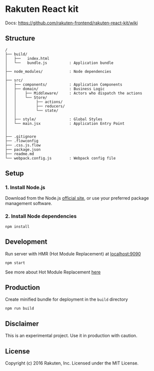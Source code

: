 # Rakuten React kit

Docs: https://github.com/rakuten-frontend/rakuten-react-kit/wiki

## Structure
```
/
├── build/                   
│   ├──   index.html
│   └──   bundle.js          : Application bundle
│
├── node_modules/            : Node dependencies
│
├── src/
│   ├── components/          : Application Components
│   ├── domain/              : Business Logic
│   │    ├── Middleware/     : Actors who dispatch the actions
│   │    └── Store/        
│   │         ├── actions/   
│   │         ├── reducers/   
│   │         └── state/  
│   │
│   ├── style/               : Global Styles
│   └── main.jsx             : Application Entry Point
│
│
├── .gitignore               
├── .flowconfig              
├── .css.js.flow             
├── package.json             
├── readme.md                
└── webpack.config.js        : Webpack config file
```

## Setup

### 1. Install Node.js

Download from the Node.js [official site](https://nodejs.org/en/), or use your preferred package management software.

### 2.  Install Node dependencies

```
npm install
```


## Development

Run server with HMR (Hot Module Replacement) at [localhost:9090](http://localhost:9090)

```
npm start
```
See more about Hot Module Replacement [here](https://webpack.github.io/docs/hot-module-replacement.html)

## Production

Create minified bundle for deployment in the `build` directory

```
npm run build
```

## Disclaimer
This is an experimental project. Use it in production with caution.

## License

Copyright (c) 2016 Rakuten, Inc. Licensed under the MIT License.
